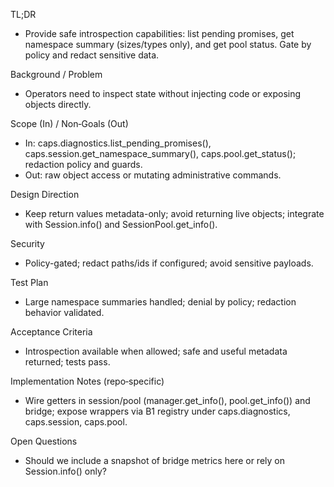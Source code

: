 TL;DR
- Provide safe introspection capabilities: list pending promises, get namespace summary (sizes/types only), and get pool status. Gate by policy and redact sensitive data.

Background / Problem
- Operators need to inspect state without injecting code or exposing objects directly.

Scope (In) / Non‑Goals (Out)
- In: caps.diagnostics.list_pending_promises(), caps.session.get_namespace_summary(), caps.pool.get_status(); redaction policy and guards.
- Out: raw object access or mutating administrative commands.

Design Direction
- Keep return values metadata-only; avoid returning live objects; integrate with Session.info() and SessionPool.get_info().

Security
- Policy-gated; redact paths/ids if configured; avoid sensitive payloads.

Test Plan
- Large namespace summaries handled; denial by policy; redaction behavior validated.

Acceptance Criteria
- Introspection available when allowed; safe and useful metadata returned; tests pass.

Implementation Notes (repo‑specific)
- Wire getters in session/pool (manager.get_info(), pool.get_info()) and bridge; expose wrappers via B1 registry under caps.diagnostics, caps.session, caps.pool.

Open Questions
- Should we include a snapshot of bridge metrics here or rely on Session.info() only?

